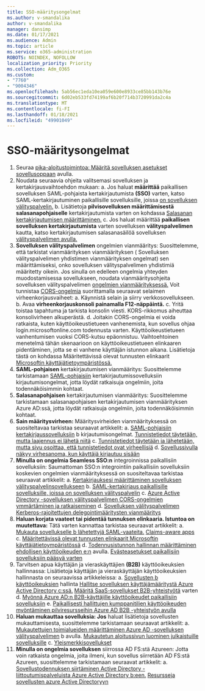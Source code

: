 ```yaml
---
title: SSO-määritysongelmat
ms.author: v-smandalika
author: v-smandalika
manager: dansimp
ms.date: 01/17/2021
ms.audience: Admin
ms.topic: article
ms.service: o365-administration
ROBOTS: NOINDEX, NOFOLLOW
localization_priority: Priority
ms.collection: Adm_O365
ms.custom:
- "7760"
- "9004346"
ms.openlocfilehash: 5ab56ec1eda10ea059e600e8933ce85bb143b76e
ms.sourcegitcommit: 6d02eb533fd74199af6b20f714b3720991da2c4a
ms.translationtype: MT
ms.contentlocale: fi-FI
ms.lasthandoff: 01/18/2021
ms.locfileid: "49901049"
---
```

# <a name="sso-configuration-issues"></a>SSO-määritysongelmat

1. Seuraa [pika-aloitustoimintoa: Määritä sovelluksen asetukset sovellusoppaan](https://docs.microsoft.com/azure/active-directory/manage-apps/add-application-portal-configure) avulla.
2. Noudata seuraavia ohjeita [](https://docs.microsoft.com/azure/active-directory/manage-apps/sso-options) valitsemasi sovelluksen ja kertakirjausvaihtoehdon mukaan: a. Jos haluat **määrittää** paikallisen sovelluksen SAML-pohjaista kertakirjautumista **(SSO)** varten, katso SAML-kertakirjautuminen paikallisille sovelluksille, joissa [on sovelluksen välityspalvelin.](https://docs.microsoft.com/azure/active-directory/manage-apps/application-proxy-configure-single-sign-on-on-premises-apps)
    b. Lisätietoja **pilvisovelluksen määrittämisestä** **salasanapohjaiselle** kertakirjautumista varten on kohdassa [Salasanan kertakirjautumisen määrittäminen.](https://docs.microsoft.com/azure/active-directory/manage-apps/configure-password-single-sign-on-non-gallery-applications)
    c. Jos haluat määrittää **paikallisen sovelluksen kertakirjautumista** varten sovelluksen **välityspalvelimen** kautta, katso kertakirjautumisen salasanasäilöä sovelluksen [välityspalvelimen avulla.](https://docs.microsoft.com/azure/active-directory/manage-apps/application-proxy-configure-single-sign-on-password-vaulting)
3. **Sovelluksen välityspalvelimen** ongelmien vianmääritys: Suosittelemme, että tarkistat [](https://docs.microsoft.com/azure/active-directory/manage-apps/application-proxy-debug-connectors) vianmäärityksen vianmäärityksen ( Sovelluksen välityspalvelimen yhdistimen vianmäärityksen ongelmat) sen määrittämiseksi, onko sovelluksen välityspalvelimen yhdistimiä määritetty oikein. Jos sinulla on edelleen ongelmia yhteyden muodostamisessa sovellukseen, noudata vianmääritysohjeita sovelluksen välityspalvelimen [ongelmien vianmäärityksessä.](https://docs.microsoft.com/azure/active-directory/manage-apps/application-proxy-debug-apps) Voit tunnistaa [CORS-ongelmia](https://docs.microsoft.com/azure/active-directory/manage-apps/application-proxy-understand-cors-issues#understand-and-identify-cors-issues) suorittamalla seuraavat selaimen virheenkorjausvaiheet: a. Käynnistä selain ja siirry verkkosovellukseen.
    b. Avaa **virheenkorjauskonsoli painamalla F12-näppäintä.**
    c. Yritä toistaa tapahtuma ja tarkista konsolin viesti. KORS-rikkomus aiheuttaa konsolivirheen alkuperästä.
    d. Joitakin CORS-ongelmia ei voida ratkaista, kuten käyttöoikeustietueen vanhenemista, kun sovellus ohjaa login.microsoftonline.com todennusta varten. Käyttöoikeustietueen vanhentumisen vuoksi CORS-kutsu epäonnistuu. Vaihtoehtoinen menetelmä tähän skenaarioon on käyttöoikeustietueen elinkaaren pidentäminen, jotta se ei vanhene käyttäjän istunnon aikana. Lisätietoja tästä on kohdassa Määritettävissä olevat tunnusten elinkaarit [Microsoftin käyttäjätietoympäristössä.](https://docs.microsoft.com/azure/active-directory/develop/active-directory-configurable-token-lifetimes)
4. **SAML-pohjaisen** kertakirjautumisen vianmääritys: Suosittelemme tarkistamaan [SAML-pohjaisiin](https://docs.microsoft.com/azure/active-directory/manage-apps/application-sign-in-problem-federated-sso-gallery) kertakirjautumissovelluksiin kirjautumisongelmat, jotta löydät ratkaisuja ongelmiin, joita todennäköisimmin kohtaat.
5. **Salasanapohjaisen** kertakirjautumisen vianmääritys: Suosittelemme tarkistamaan salasanapohjaisen kertakirjautumisen vianmäärityksen Azure AD:ssä, jotta löydät ratkaisuja ongelmiin, joita todennäköisimmin kohtaat. [](https://docs.microsoft.com/azure/active-directory/manage-apps/troubleshoot-password-based-sso)
6. **Sain määritysvirheen:** Määritysvirheiden vianmäärityksessä on suositeltavaa tarkistaa seuraavat artikkelit: a. [SAML-pohjaisiin kertakirjaussovelluksiin](https://docs.microsoft.com/azure/active-directory/manage-apps/application-sign-in-problem-federated-sso-gallery) b kirjautumisongelmat. [Tunnistetiedot täytetään, mutta laajennus ei lähetä niitä](https://docs.microsoft.com/azure/active-directory/manage-apps/troubleshoot-password-based-sso#credentials-are-filled-in-but-the-extension-does-not-submit-them) c. [Tunnistetiedot täytetään ja lähetetään, mutta sivu osoittaa, että tunnistetiedot ovat virheellisiä](https://docs.microsoft.com/azure/active-directory/manage-apps/troubleshoot-password-based-sso) d. [Sovellussivulla näkyy virhesanoma, kun käyttäjä kirjautuu sisään](https://docs.microsoft.com/azure/active-directory/manage-apps/application-sign-in-problem-application-error)
7. **Minulla on ongelmia Seamless SSO:n** integroinnissa paikallisiin sovelluksiin: Saumattoman SSO:n integrointiin paikallisiin sovelluksiin koskevien ongelmien vianmäärityksessä on suositeltavaa tarkistaa seuraavat artikkelit: a. [Kertakirjauksesi määrittäminen sovelluksen välityspalvelinsovellukseen](https://docs.microsoft.com/azure/active-directory/manage-apps/application-proxy-config-sso-how-to) b. [SAML-kertakirjaus paikallisille sovelluksille, joissa on sovelluksen välityspalvelin](https://docs.microsoft.com/azure/active-directory/manage-apps/application-proxy-configure-single-sign-on-on-premises-apps) c. [Azure Active Directory -sovelluksen välityspalvelimen CORS-ongelmien ymmärtäminen ja ratkaiseminen](https://docs.microsoft.com/azure/active-directory/manage-apps/application-proxy-understand-cors-issues#solutions-for-application-proxy-cors-issues) d. [Sovelluksen välityspalvelimen Kerberos-rajoitettujen delegointimääritysten vianmääritys](https://docs.microsoft.com/azure/active-directory/manage-apps/application-proxy-back-end-kerberos-constrained-delegation-how-to)
8. **Haluan korjata vaateet tai pidentää tunnuksen elinkaaria. Istuntoa on muutettava:** Tätä varten kannattaa tarkistaa seuraavat artikkelit: a. [Mukauta sovellukselle b lähetettyjä SAML-vaateita.](https://docs.microsoft.com/azure/active-directory/develop/active-directory-claims-mapping) [Claims-aware apps](https://docs.microsoft.com/azure/active-directory/manage-apps/application-proxy-configure-for-claims-aware-applications) c. [Määritettävissä olevat tunnusten elinkaarit Microsoftin käyttäjätietoympäristössä](https://docs.microsoft.com/azure/active-directory/develop/active-directory-configurable-token-lifetimes) d. [Todennusistunnon hallinnan määrittäminen ehdollisen käyttöoikeuden e:n](https://docs.microsoft.com/azure/active-directory/conditional-access/howto-conditional-access-session-lifetime) avulla. [Evästeasetukset paikallisiin sovelluksiin pääsyä varten](https://docs.microsoft.com/azure/active-directory/manage-apps/application-proxy-configure-cookie-settings)
9. Tarvitsen apua käyttäjän ja vieraskäyttäjien **(B2B)** käyttöoikeuksien hallinnassa: Lisätietoja käyttäjän ja vieraskäyttäjän käyttöoikeuksien hallinnasta on seuraavissa artikkeleissa: a. [Sovellusten b käyttöoikeuksien](https://docs.microsoft.com/azure/active-directory/manage-apps/what-is-access-management) hallinta [Hallitse sovelluksen käyttäjämääritystä Azure Active Directory c:ssä.](https://docs.microsoft.com/azure/active-directory/manage-apps/assign-user-or-group-access-portal) [Määritä SaaS-sovellukset B2B-yhteistyötä](https://docs.microsoft.com/azure/active-directory/external-identities/configure-saas-apps) varten d. [Myönnä Azure AD:n B2B-käyttäjille käyttöoikeudet paikallisiin sovelluksiin](https://docs.microsoft.com/azure/active-directory/external-identities/configure-saas-apps) e. [Paikallisesti hallittujen kumppanitilien käyttöoikeuden myöntäminen pilviresursseihin Azure AD B2B -yhteistyön avulla](https://docs.microsoft.com/azure/active-directory/external-identities/hybrid-on-premises-to-cloud)
10. **Haluan mukauttaa sovelluksia: Jos** haluat lisätietoja sovellusten mukauttamisesta, suosittelemme tarkistamaan seuraavat artikkelit: a. [Mukautettujen toimialueiden määrittäminen Azure AD -sovelluksen välityspalvelimen](https://docs.microsoft.com/azure/active-directory/manage-apps/application-proxy-configure-custom-domain) b avulla. [Mukautetun aloitussivun luominen julkaistuille sovelluksille](https://docs.microsoft.com/azure/active-directory/manage-apps/application-proxy-configure-custom-home-page) c. [Yleismerkkisovellukset](https://docs.microsoft.com/azure/active-directory/manage-apps/application-proxy-wildcard)
11. **Minulla on ongelmia sovelluksen** siirrossa AD FS:stä Azureen: Jotta voin ratkaista ongelmia, joita ilmeni, kun sovellus siirretään AD FS:stä Azureen, suosittelemme tarkistamaan seuraavat artikkelit: a. [Sovellustodennuksen siirtäminen Active Directory -liittoutumispalveluista Azure Active Directory b:een.](https://docs.microsoft.com/azure/active-directory/manage-apps/migrate-adfs-apps-to-azure) [Resursseja sovellusten azure Active Directoryyn](https://docs.microsoft.com/azure/active-directory/manage-apps/migration-resources)

